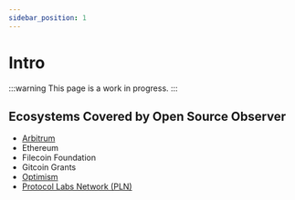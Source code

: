 ```yaml
---
sidebar_position: 1
---
```


# Intro

:::warning
This page is a work in progress.
:::

## Ecosystems Covered by Open Source Observer

- [Arbitrum](./arbitrum)
- Ethereum
- Filecoin Foundation
- Gitcoin Grants
- [Optimism](./optimism)
- [Protocol Labs Network (PLN)](./pln)
